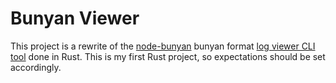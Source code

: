 # Bunyan Viewer

This project is a rewrite of the [node-bunyan](https://github.com/trentm/node-bunyan/) bunyan format 
[log viewer CLI tool](https://github.com/trentm/node-bunyan/blob/master/bin/bunyan) done in Rust. 
This is my first Rust project, so expectations should be set accordingly.